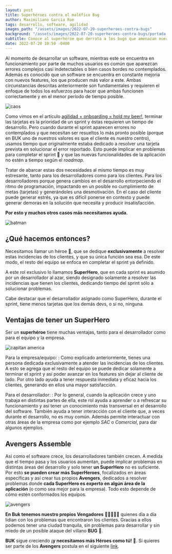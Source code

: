 ```yaml
---
layout: post
title: Superhéroes contra el maléfico Bug
author: Maximiliano Garcia Roe
tags: desarrollo, software, agilidad
images_path: "/assets/images/2022-07-20-superheroes-contra-bugs"
background: "/assets/images/2022-07-20-superheroes-contra-bugs/portada.jpg"
subtitle: Conoce al superhéroe que derrota a los bugs que amenazan nuestra plataforma.
date: 2022-07-20 10:59 -0400
---
```

Al momento de desarrollar un software, mientras este se encuentra en funcionamiento por parte de muchos usuarios es común que aparezcan errores complejos casi indetectables o bien casos bordes no contemplados. Además es conocido que un software se encuentra en constante mejoría con nuevos features, los que producen más valor a este. Ambas circunstancias descritas anteriormente son fundamentales y requieren el enfoque de todos los esfuerzos para hacer que ambas funcionen correctamente y en el menor período de tiempo posible.

![caos]({{page.images_path}}/bob-esponja.jpg)

Como vimos en el artículo [agilidad + onboarding = hold my beer!](/2022/04/01/agilidad-onboarding-hold-my-beer.html), terminar las tarjetas es la prioridad de un sprint y éstas requieren un tiempo de desarrollo. Pero cuando durante el sprint aparecen errores no contemplados y que necesitan ser resueltos lo más pronto posible (porque en BUK uno de nuestros valores es que el cliente es nuestro centro), usamos tiempo que originalmente estaba dedicado a resolver una tarjeta prevista en solucionar el error reportado. Esto puede implicar en problemas para completar el sprint 🥲 y que las nuevas funcionalidades de la aplicación no estén a tiempo según el _roadmap_.

Tratar de abarcar estas dos necesidades al mismo tiempo es muy estresante, tanto para los desarrolladores como para los clientes. Para los desarrolladores porque genera cambios en el desarrollo entorpeciendo el ritmo de programación, impactando en un posible no cumplimiento de metas (tarjetas) y generándoles una desmotivación.
En el caso del cliente puede generar estrés, ya que es difícil ponerse en contexto y puede generar demoras en la solución que necesita y producir insatisfacción.

**Por esto y muchos otros casos más necesitamos ayuda.**

![batman]({{page.images_path}}/batman.jpg)

## ¿Qué hacemos entonces?

Necesitamos llamar un héroe 🦸, que se dedique **exclusivamente** a resolver estas incidencias de los clientes, y que su única función sea esa.
De este modo, el resto del equipo se enfoca en completar el sprint ya definido.

A este rol exclusivo lo llamamos **SuperHero**, que en cada sprint es asumido por un desarrollador al azar, siendo designado solamente a resolver las incidencias que tienen los clientes, dedicando tiempo del sprint sólo a solucionar problemas.

Cabe destacar que el desarrollador asignado como SuperHero, durante el sprint, tiene menos tarjetas que los demás devs, o si no, ninguna.

## Ventajas de tener un SuperHero

Ser un **superhéroe** tiene muchas ventajas, tanto para el desarrollador como para el equipo y la empresa.

![capitan america]({{page.images_path}}/captain-america.gif)

Para la empresa/equipo:
: Como explicado anteriormente, tienes una persona dedicada exclusivamente a atender las incidencias de los clientes. A esto se agrega que el resto del equipo se puede dedicar solamente a terminar el sprint y así poder avanzar en los features sin dejar al cliente de lado. Por otro lado ayuda a tener respuesta inmediata y eficaz hacia los clientes, generando en ellos una mayor satisfacción.

Para el desarrollador:
: Por lo general, cuando la aplicación crece y uno trabaja en distintas partes de ella, este rol ayuda a aprender o a refrescar su funcionamiento y así tener un conocimiento más transversal en el desarrollo del software. También ayuda a tener interacción con el cliente que, a veces durante el desarrollo, no es muy común. Además permite interactuar con otras áreas de la empresa como por ejemplo _SAC_ o _Comercial_, para dar algunos ejemplos.

## Avengers Assemble

Así como el software crece, los desarrolladores también crecen. A medida que el tiempo pasa y los usuarios aumentan, puede implicar problemas en distintas áreas del desarrollo y solo tener **un SuperHero** no es suficiente. Por esto **se pueden crear más SuperHeroes**, focalizados en áreas específicas y así crear tus propios **Avengers**, dedicados a resolver problemas donde **cada SuperHero es experto en algún área de la aplicación** (o como sea mejor para la empresa). Todo esto depende de cómo estén conformados los equipos.

![avengers]({{page.images_path}}/avengesr-asemble.gif)

**En Buk tenemos nuestro propios Vengadores** 🦸🦸‍♂️🦸‍♀️ quienes día a día lidian con los problemas que encontraron los clientes. Gracias a ellos podemos tener una ciudad tranquila, sin problemas para desarrollar y sin miedo de un posible ataque del villano **BUG** 🐛.

**BUK** sigue creciendo **¡y necesitamos más Héroes como tú!** 🦸. Si quieres ser parte de los **Avengers** postula en el siguiente [link](https://info.buk.cl/reclutamiento-buk-devs?utm_source=blog-eng&utm_medium=link&utm_campaign=outreach).

